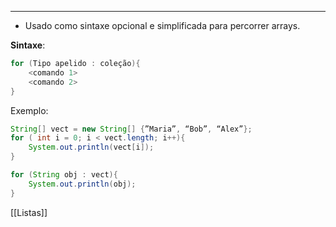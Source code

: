 - - -
- Usado como sintaxe opcional e simplificada para percorrer arrays.

**Sintaxe**:

```java
for (Tipo apelido : coleção){
	<comando 1>
	<comando 2>
}
```

Exemplo:

```java
String[] vect = new String[] {”Maria”, “Bob”, “Alex”};
for ( int i = 0; i < vect.length; i++){
	System.out.println(vect[i]);
}

for (String obj : vect){
	System.out.println(obj);
}
```

[[Listas]]